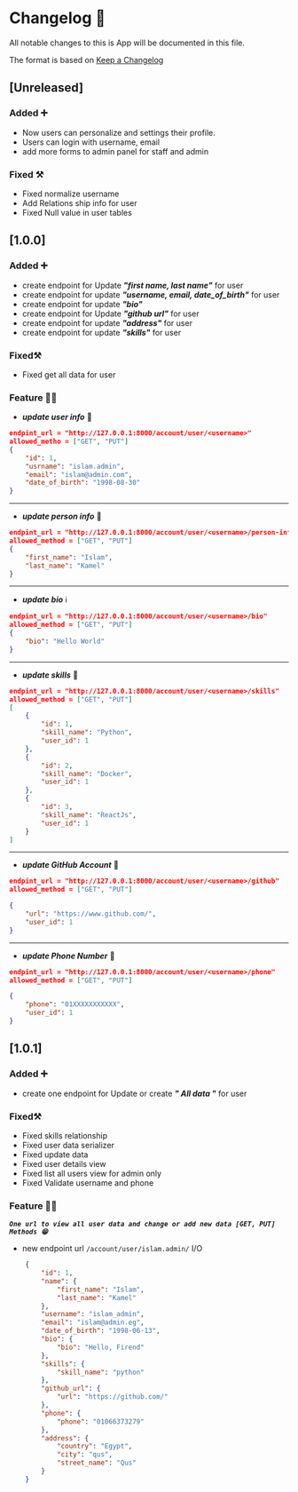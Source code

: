 # Changelog 📃

All notable changes to this is App will be documented in this file.

The format is based on [Keep a Changelog](https://keepachangelog.com/en/1.0.0/)

## [Unreleased]

### Added ➕

- Now users can personalize and settings their profile.
- Users can login with username, email
- add more forms to admin panel for staff and admin

### Fixed ⚒️

- Fixed normalize username
- Add Relations ship info  for user
- Fixed Null value in user tables

## [1.0.0]

### Added ➕

- create endpoint for Update **_"first name, last name"_** for user
- create endpoint for update **_"username, email, date_of_birth"_** for user
- create endpoint for update _**"bio"**_
- create endpoint for Update **_"github url"_** for user
- create endpoint for update **_"address"_** for user
- create endpoint for update **_"skills"_** for user

### Fixed⚒️

- Fixed get all data for user


### Feature 🧑‍💻
- **_update user info_** 👤
```json
endpint_url = "http://127.0.0.1:8000/account/user/<username>"
allowed_metho = ["GET", "PUT"]
{
    "id": 1,
    "usrname": "islam.admin",
    "email": "islam@admin.com",
    "date_of_birth": "1998-08-30"
}
```
---
- **_update person info_** 🧑
```json
endpint_url = "http://127.0.0.1:8000/account/user/<username>/person-info"
allowed_method = ["GET", "PUT"]
{
    "first_name": "Islam",
    "last_name": "Kamel"
}
```
---
- **_update bio_** ℹ️
```json
endpint_url = "http://127.0.0.1:8000/account/user/<username>/bio"
allowed_method = ["GET", "PUT"]
{
    "bio": "Hello World"
}
```
---
- **_update skills_** 🤹
```json
endpint_url = "http://127.0.0.1:8000/account/user/<username>/skills"
allowed_method = ["GET", "PUT"]
[
    {
        "id": 1,
        "skill_name": "Python",
        "user_id": 1
    },
    {
        "id": 2,
        "skill_name": "Docker",
        "user_id": 1
    },
    {
        "id": 3,
        "skill_name": "ReactJs",
        "user_id": 1
    }
]
```
---
- **_update GitHub Account_** 🧾
```json
endpint_url = "http://127.0.0.1:8000/account/user/<username>/github"
allowed_method = ["GET", "PUT"]

{
    "url": "https://www.github.com/",
    "user_id": 1
}
```
---
- **_update Phone Number_** 🤙
```json
endpint_url = "http://127.0.0.1:8000/account/user/<username>/phone"
allowed_method = ["GET", "PUT"]

{
    "phone": "01XXXXXXXXXXX",
    "user_id": 1
}
```

## [1.0.1]

### Added ➕

- create one endpoint for Update or create  **_" All data "_** for user

### Fixed⚒️

- Fixed skills relationship
- Fixed user data serializer
- Fixed update data
- Fixed user details view
- Fixed list all users view for admin only
- Fixed Validate username and phone

### Feature 🧑‍💻
**_``One url to view all user data and change or add new data [GET, PUT]
Methods 😁``_**

- new endpoint url ``/account/user/islam.admin/`` I/O

```json
    {
        "id": 1,
        "name": {
            "first_name": "Islam",
            "last_name": "Kamel"
        },
        "username": "islam_admin",
        "email": "islam@admin.eg",
        "date_of_birth": "1998-06-13",
        "bio": {
            "bio": "Hello, Firend"
        },
        "skills": {
            "skill_name": "python"
        },
        "github_url": {
            "url": "https://github.com/"
        },
        "phone": {
            "phone": "01066373279"
        },
        "address": {
            "country": "Egypt",
            "city": "qus",
            "street_name": "Qus"
        }
    }
```
